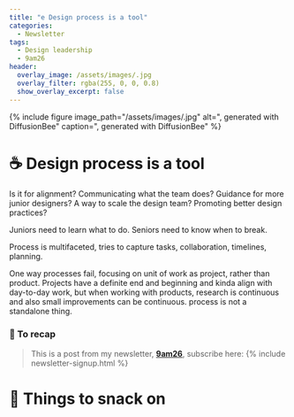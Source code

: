 ```yaml
---
title: "e Design process is a tool"
categories:
  - Newsletter
tags:
  - Design leadership
  - 9am26
header:
  overlay_image: /assets/images/.jpg
  overlay_filter: rgba(255, 0, 0, 0.8)
  show_overlay_excerpt: false
---
```


{% include figure image_path="/assets/images/.jpg" alt=", generated with DiffusionBee" caption=", generated with DiffusionBee" %}

# ☕ Design process is a tool

Is it for alignment? Communicating what the team does? Guidance for more junior designers? A way to scale the design team? Promoting better design practices? 

Juniors need to learn what to do. Seniors need to know when to break.

Process is multifaceted, tries to capture tasks, collaboration, timelines, planning.


One way processes fail, focusing on unit of work as project, rather than product. Projects have a definite end and beginning and kinda align with day-to-day work, but when working with products, research is continuous and also small improvements can be continuous. process is not a standalone thing.

### 🥤 To recap

> This is a post from my newsletter, **[9am26](https://polgarp.com/categories/newsletter/)**, subscribe here:
> {% include newsletter-signup.html %}

# 🍪 Things to snack on